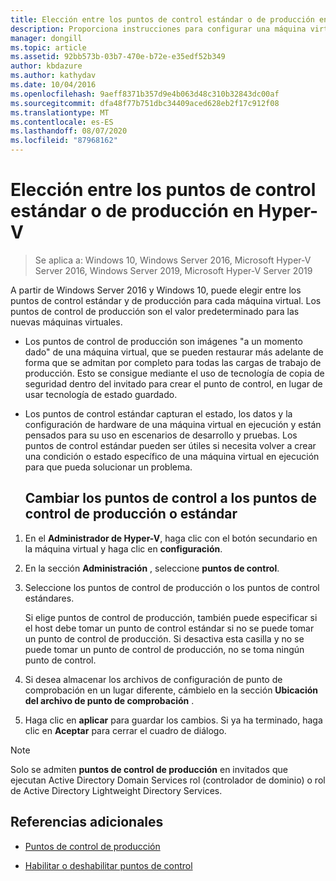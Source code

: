 ```yaml
---
title: Elección entre los puntos de control estándar o de producción en Hyper-V
description: Proporciona instrucciones para configurar una máquina virtual para usar puntos de control estándar o de producción.
manager: dongill
ms.topic: article
ms.assetid: 92bb573b-03b7-470e-b72e-e35edf52b349
author: kbdazure
ms.author: kathydav
ms.date: 10/04/2016
ms.openlocfilehash: 9aeff8371b357d9e4b063d48c310b32843dc00af
ms.sourcegitcommit: dfa48f77b751dbc34409aced628eb2f17c912f08
ms.translationtype: MT
ms.contentlocale: es-ES
ms.lasthandoff: 08/07/2020
ms.locfileid: "87968162"
---
```

# <a name="choose-between-standard-or-production-checkpoints-in-hyper-v"></a>Elección entre los puntos de control estándar o de producción en Hyper-V

>Se aplica a: Windows 10, Windows Server 2016, Microsoft Hyper-V Server 2016, Windows Server 2019, Microsoft Hyper-V Server 2019


A partir de Windows Server 2016 y Windows 10, puede elegir entre los puntos de control estándar y de producción para cada máquina virtual. Los puntos de control de producción son el valor predeterminado para las nuevas máquinas virtuales.

- Los puntos de control de producción son imágenes "a un momento dado" de una máquina virtual, que se pueden restaurar más adelante de forma que se admitan por completo para todas las cargas de trabajo de producción. Esto se consigue mediante el uso de tecnología de copia de seguridad dentro del invitado para crear el punto de control, en lugar de usar tecnología de estado guardado.

- Los puntos de control estándar capturan el estado, los datos y la configuración de hardware de una máquina virtual en ejecución y están pensados para su uso en escenarios de desarrollo y pruebas. Los puntos de control estándar pueden ser útiles si necesita volver a crear una condición o estado específico de una máquina virtual en ejecución para que pueda solucionar un problema.

  ## <a name="change-checkpoints-to-production-or-standard-checkpoints"></a>Cambiar los puntos de control a los puntos de control de producción o estándar

1.  En el **Administrador de Hyper-V**, haga clic con el botón secundario en la máquina virtual y haga clic en **configuración**.

2.  En la sección **Administración** , seleccione **puntos de control**.

3.  Seleccione los puntos de control de producción o los puntos de control estándares.

    Si elige puntos de control de producción, también puede especificar si el host debe tomar un punto de control estándar si no se puede tomar un punto de control de producción. Si desactiva esta casilla y no se puede tomar un punto de control de producción, no se toma ningún punto de control.

4.  Si desea almacenar los archivos de configuración de punto de comprobación en un lugar diferente, cámbielo en la sección **Ubicación del archivo de punto de comprobación** .

5.  Haga clic en **aplicar** para guardar los cambios. Si ya ha terminado, haga clic en **Aceptar** para cerrar el cuadro de diálogo.

> [!NOTE]
> Solo se admiten **puntos de control de producción** en invitados que ejecutan Active Directory Domain Services rol (controlador de dominio) o rol de Active Directory Lightweight Directory Services.

## <a name="additional-references"></a>Referencias adicionales

-   [Puntos de control de producción](../What-s-new-in-Hyper-V-on-Windows.md#production-checkpoints-new)

-   [Habilitar o deshabilitar puntos de control](Enable-or-disable-checkpoints-in-Hyper-V.md)



